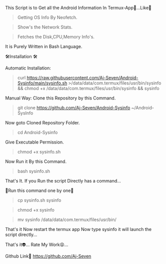 This Script is to Get all the Android Information In 
Termux-App🤩...Like📜

 >Getting OS Info By Neofetch.

 >Show's the Network Stats.

 >Fetches the Disk,CPU,Memory Info's.

It is Purely Written in Bash Language.

🛠Installation 🛠

Automatic Installation:
>curl https://raw.githubusercontent.com/Aj-Seven/Android-Sysinfo/main/sysinfo.sh >/data/data/com.termux/files/usr/bin/sysinfo && chmod +x /data/data/com.termux/files/usr/bin/sysinfo && sysinfo

Manual Way:
Clone this Repository by this Command.

  >git clone https://github.com/Aj-Seven/Android-Sysinfo ~/Android-SysInfo

  Now goto Cloned Repository Folder.

  >cd Android-Sysinfo

  Give Executable Permission.

  >chmod +x sysinfo.sh

  Now Run it By this Command.

  >bash sysinfo.sh

  That's It. If you Run the script Directly has a command...
  
  🏃Run this command one by one🏃

 >cp sysinfo.sh sysinfo

 >chmod +x sysinfo

 >mv sysinfo /data/data/com.termux/files/usr/bin/

 That's it Now restart the termux app
 Now type sysinfo it will launch the script directly...

That's it👽...
Rate My Work😝...

Github Link🔗
   https://github.com/Aj-Seven
